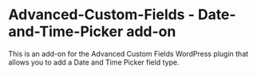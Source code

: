 Advanced-Custom-Fields - Date-and-Time-Picker add-on
====================================================

This is an add-on for the Advanced Custom Fields WordPress plugin that allows you to add a Date and Time Picker field type.
